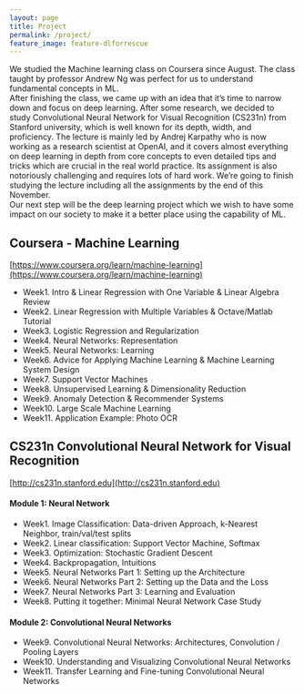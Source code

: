 ```yaml
---
layout: page
title: Project
permalink: /project/
feature_image: feature-dlforrescue
---    
```

We studied the Machine learning class on Coursera since August. The class taught by professor Andrew Ng was perfect for us to understand fundamental concepts in ML.  
After finishing the class, we came up with an idea that it’s time to narrow down and focus on deep learning. After some research, we decided to study Convolutional Neural Network for Visual Recognition (CS231n) from Stanford university, which is well known for its depth, width, and proficiency. The lecture is mainly led by Andrej Karpathy who is now working as a research scientist at OpenAI, and it covers almost everything on deep learning in depth from core concepts to even detailed tips and tricks which are crucial in the real world practice. Its assignment is also notoriously challenging and requires lots of hard work. We’re going to finish studying the lecture including all the assignments by the end of this November.  
Our next step will be the deep learning project which we wish to have some impact on our society to make it a better place using the capability of ML.


## Coursera - Machine Learning
[https://www.coursera.org/learn/machine-learning](https://www.coursera.org/learn/machine-learning)  
* Week1. Intro & Linear Regression with One Variable & Linear Algebra Review
* Week2. Linear Regression with Multiple Variables & Octave/Matlab Tutorial
* Week3. Logistic Regression and Regularization
* Week4. Neural Networks: Representation
* Week5. Neural Networks: Learning
* Week6. Advice for Applying Machine Learning & Machine Learning System Design
* Week7. Support Vector Machines
* Week8. Unsupervised Learning & Dimensionality Reduction
* Week9. Anomaly Detection & Recommender Systems
* Week10. Large Scale Machine Learning
* Week11. Application Example: Photo OCR


## CS231n Convolutional Neural Network for Visual Recognition
[http://cs231n.stanford.edu](http://cs231n.stanford.edu)
#### Module 1: Neural Network
* Week1. Image Classification: Data-driven Approach, k-Nearest Neighbor, train/val/test splits
* Week2. Linear classification: Support Vector Machine, Softmax
* Week3. Optimization: Stochastic Gradient Descent
* Week4. Backpropagation, Intuitions
* Week5. Neural Networks Part 1: Setting up the Architecture
* Week6. Neural Networks Part 2: Setting up the Data and the Loss
* Week7. Neural Networks Part 3: Learning and Evaluation
* Week8. Putting it together: Minimal Neural Network Case Study

#### Module 2: Convolutional Neural Networks

* Week9. Convolutional Neural Networks: Architectures, Convolution / Pooling Layers
* Week10. Understanding and Visualizing Convolutional Neural Networks
* Week11. Transfer Learning and Fine-tuning Convolutional Neural Networks
